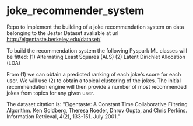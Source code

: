 # joke_recommender_system

Repo to implement the building of a joke recommendation system on data belonging to the Jester Dataset avaliable at url http://eigentaste.berkeley.edu/dataset/ 

To build the recommendation system the following Pyspark ML classes will be fitted:
 (1) Alternating Least Squares (ALS)
 (2) Latent Dirichlet Allocation (LDA)
 
From (1) we can obtain a predicted ranking of each joke's score for each user. We will use (2) to obtain a topical clustering of the jokes. The initial recommendation engine will then provide a number of most recommended jokes from topics for any given user.

The dataset citation is: "Eigentaste: A Constant Time Collaborative Filtering Algorithm. Ken Goldberg, Theresa Roeder, Dhruv Gupta, and Chris Perkins. Information Retrieval, 4(2), 133-151. July 2001."
